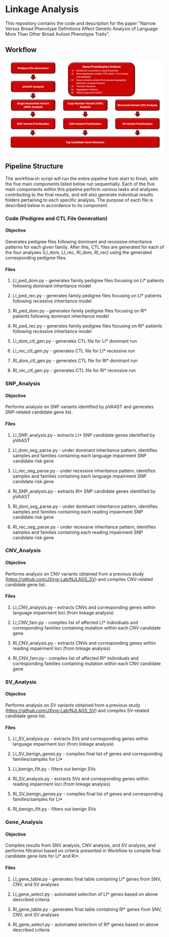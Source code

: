 # Linkage Analysis
This repository contains the code and description for the paper "Narrow Versus Broad Phenotype Definitions Affect Genetic Analysis of Language More Than Other Broad Autism Phenotype Traits".

## Workflow

![alt text][logo]

[logo]: https://github.com/mklodi1/linkage-pipeline/blob/main/Linkage_Analysis_Workflow.png "Analysis workflow"

## Pipeline Structure
The workflow.sh script will run the entire pipeline from start to finish, with the five main components listed below run sequentially. Each of the five main components within this pipeline perform various tasks and analyses contributing to the final results, and will also generate individual results folders pertaining to each specific analysis. The purpose of each file is described below in accordance to its component. 

### Code (Pedigree and CTL File Generation)
#### Objective
Generates pedigree files following dominant and recessive inheritance patterns for each given family. After this, CTL files are generated for each of the four analyses (LI_dom, LI_rec, RI_dom, RI_rec) using the generated corresponding pedigree files. 
#### Files
1. LI_ped_dom.py - generates family pedigree files focusing on LI* patients following dominant inheritance model

2. LI_ped_rec.py - generates family pedigree files focusing on LI* patients following recessive inheritance model

3. RI_ped_dom.py - generates family pedigree files focusing on RI* patients following dominant inheritance model

4. RI_ped_rec.py - generates family pedigree files focusing on RI* patients following recessive inheritance model

5. LI_dom_ctl_gen.py - generates CTL file for LI* dominant run

6. LI_rec_ctl_gen.py - generates CTL file for LI* recessive run

7. RI_dom_ctl_gen.py - generates CTL file for RI* dominant run

8. RI_rec_ctl_gen.py - generates CTL file for RI* recessive run

### SNP_Analysis
#### Objective
Performs analysis on SNP variants identified by pVAAST and generates SNP-related candidate gene list. 
#### Files
1. LI_SNP_analysis.py - extracts LI* SNP candidate genes identified by pVAAST

2. LI_dom_seg_parse.py - under dominant inheritance pattern, identifies samples and families containing each language impairment SNP candidate risk gene

3. LI_rec_seg_parse.py - under recessive inheritance pattern, identifies samples and families containing each language impairment SNP candidate risk gene

4. RI_SNP_analysis.py - extracts RI* SNP candidate genes identified by pVAAST

5. RI_dom_seg_parse.py - under dominant inheritance pattern, identifies samples and families containing each reading impairment SNP candidate risk gene

6. RI_rec_seg_parse.py - under recessive inheritance pattern, identifies samples and families containing each reading impairment SNP candidate risk gene

### CNV_Analysis
#### Objective
Performs analysis on CNV variants obtained from a previous study (https://github.com/JXing-Lab/NJLAGS_SV) and compiles CNV-related candidate gene list. 
#### Files
1. LI_CNV_analysis.py - extracts CNVs and corresponding genes within language impairment loci (from linkage analysis)

2. LI_CNV_fam.py - compiles list of affected LI* individuals and corresponding families containing mutation within each CNV candidate gene

3. RI_CNV_analysis.py - extracts CNVs and corresponding genes within reading impairment loci (from linkage analysis)

4. RI_CNV_fam.py - compiles list of affected RI* individuals and corresponding families containing mutation within each CNV candidate gene

### SV_Analysis
#### Objective
Performs analysis on SV variants obtained from a previous study (https://github.com/JXing-Lab/NJLAGS_SV) and compiles SV-related candidate gene list.
#### Files
1. LI_SV_analysis.py - extracts SVs and corresponding genes within language impairment loci (from linkage analysis)
   
2. LI_SV_benign_genes.py - compiles final list of genes and corresponding families/samples for LI*
   
3. LI_benign_filt.py - filters out benign SVs
   
4. RI_SV_analysis.py - extracts SVs and corresponding genes within reading impairment loci (from linkage analysis)
   
5. RI_SV_benign_genes.py - compiles final list of genes and corresponding families/samples for LI*

6. RI_benign_filt.py - filters out benign SVs

### Gene_Analysis
#### Objective
Compiles results from SNV analysis, CNV analysis, and SV analysis, and performs filtration based on criteria presented in Workflow to compile final candidate gene lists for LI* and RI*. 
#### Files
1. LI_gene_table.py - generates final table containing LI* genes from SNV, CNV, and SV analyses

2. LI_gene_select.py - automated selection of LI* genes based on above described criteria 

3. RI_gene_table.py - generates final table containing RI* genes from SNV, CNV, and SV analyses

4. RI_gene_select.py - automated selection of RI* genes based on above described criteria
